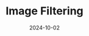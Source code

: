 ---
title: "Image Filtering"
description: "Implemented computer vision filters"
link: "https://github.com/aesteri/Convolution_Image-Filtering_Edge-Detection"
date: "2024-10-02"
tags: [ "Python", "numPy", "Tensorflow"]
---